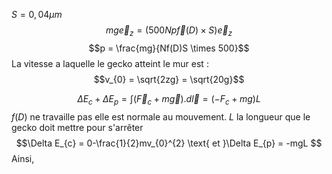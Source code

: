 $S = 0, 04\mu m$
$$mg\vec{e}_{z} = (500Np\vec{f}(D)\times S)\vec{e}_{z}$$
$$p = \frac{mg}{Nf(D)S \times 500}$$
La vitesse a laquelle le gecko atteint le mur est : 
$$v_{0} = \sqrt{2zg} = \sqrt{20g}$$

$$\Delta E_{c} + \Delta E_{p} = \int (\vec{F}_{c}+m\vec{g}).d\vec{l} = (-F_{c}+mg)L$$
$f(D)$ ne travaille pas elle est normale au mouvement. 
$L$ la longueur que le gecko doit mettre pour s'arrêter
$$\Delta E_{c} = 0-\frac{1}{2}mv_{0}^{2}  \text{ et }\Delta E_{p} = -mgL $$
Ainsi, 
$$$$